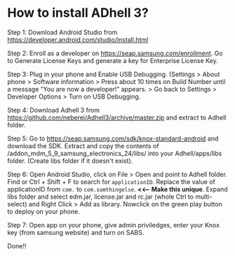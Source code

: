 # How to install ADhell 3?

Step 1: Download Android Studio from https://developer.android.com/studio/install.html

Step 2: Enroll as a developer on https://seap.samsung.com/enrollment. Go to Generate License Keys and generate a key for Enterprise License Key.

Step 3: Plug in your phone and Enable USB Debugging. (Settings > About phone > Software information > Press about 10 times on Build Number until a message “You are now a developer!” appears. > Go back to Settings > Developer Options > Turn on USB Debugging.

Step 4: Download Adhell 3 from https://github.com/neberej/Adhell3/archive/master.zip and extract to Adhell folder.

Step 5: Go to https://seap.samsung.com/sdk/knox-standard-android and download the SDK. Extract and copy the contents of /addon_mdm_5_9_samsung_electronics_24/libs/ into your Adhell/apps/libs folder. (Create libs folder if it doesn't exist).


Step 6: Open Android Studio, click on File > Open and point to Adhell folder. Find or Ctrl + Shift + F to search for `applicationID`. Replace the value of applicationID from `com.` to `com.somthingelse`. **<<--
Make this unique**. Expand libs folder and select edm.jar, license.jar and rc.jar (whole Ctrl to multi-select) and Right Click > Add as library.  Nowclick on the green play button to deploy on your phone.

Step 7: Open app on your phone, give admin priviledges, enter your Knox key (from samsung website) and turn on SABS.

Done!!
